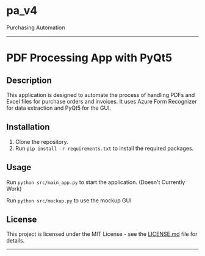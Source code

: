 # pa_v4
 Purchasing Automation


---

# PDF Processing App with PyQt5

## Description

This application is designed to automate the process of handling PDFs and Excel files for purchase orders and invoices. It uses Azure Form Recognizer for data extraction and PyQt5 for the GUI.

## Installation

1. Clone the repository.
2. Run `pip install -r requirements.txt` to install the required packages.



## Usage

Run `python src/main_app.py` to start the application. (Doesn't Currently Work)

Run `python src/mockup.py` to use the mockup GUI



## License

This project is licensed under the MIT License - see the [LICENSE.md](LICENSE.md) file for details.

---

